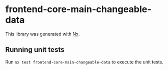 # frontend-core-main-changeable-data

This library was generated with [Nx](https://nx.dev).

## Running unit tests

Run `nx test frontend-core-main-changeable-data` to execute the unit tests.
